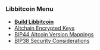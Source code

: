 ### Libbitcoin Menu
* **[Build Libbitcoin](Build)**
* [Altchain Encrypted Keys](Altchain-Encrypted-Private-Keys)
* [BIP44 Altcoin Version Mappings](BIP44-Altcoin-Version-Mappings)
* [BIP38 Security Considerations](BIP38-Security-Considerations)